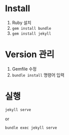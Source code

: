 # Install
1. Ruby 설치
2. `gem install bundle`
2. `gem install jekyll`

# Version 관리
1. Gemfile 수정
2. `bundle install` 명령어 입력

# 실행
```
jekyll serve
```
or
``` 
bundle exec jekyll serve
````
